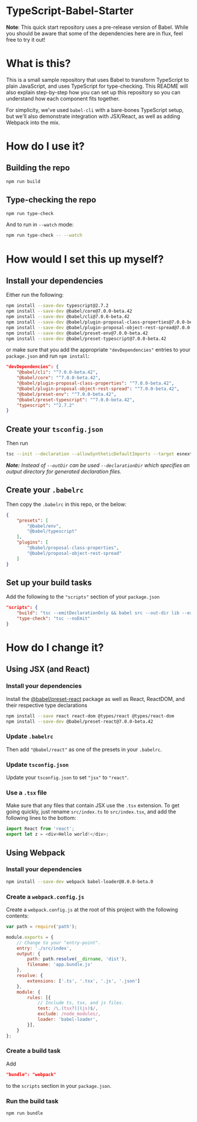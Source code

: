 # TypeScript-Babel-Starter

**Note**: This quick start repository uses a pre-release version of Babel. While you should be aware that some of the dependencies here are in flux, feel free to try it out!

# What is this?

This is a small sample repository that uses Babel to transform TypeScript to plain JavaScript, and uses TypeScript for type-checking.
This README will also explain step-by-step how you can set up this repository so you can understand how each component fits together.

For simplicity, we've used `babel-cli` with a bare-bones TypeScript setup, but we'll also demonstrate integration with JSX/React, as well as adding Webpack into the mix.

# How do I use it?

## Building the repo

```sh
npm run build
```

## Type-checking the repo

```sh
npm run type-check
```

And to run in `--watch` mode:

```sh
npm run type-check -- --watch
```

# How would I set this up myself?

## Install your dependencies

Either run the following:

```sh
npm install --save-dev typescript@2.7.2
npm install --save-dev @babel/core@7.0.0-beta.42
npm install --save-dev @babel/cli@7.0.0-beta.42
npm install --save-dev @babel/plugin-proposal-class-properties@7.0.0-beta.42
npm install --save-dev @babel/plugin-proposal-object-rest-spread@7.0.0-beta.42
npm install --save-dev @babel/preset-env@7.0.0-beta.42
npm install --save-dev @babel/preset-typescript@7.0.0-beta.42
```

or make sure that you add the appropriate `"devDependencies"` entries to your `package.json` and run `npm install`:

```json
"devDependencies": {
    "@babel/cli": "^7.0.0-beta.42",
    "@babel/core": "^7.0.0-beta.42",
    "@babel/plugin-proposal-class-properties": "^7.0.0-beta.42",
    "@babel/plugin-proposal-object-rest-spread": "^7.0.0-beta.42",
    "@babel/preset-env": "^7.0.0-beta.42",
    "@babel/preset-typescript": "^7.0.0-beta.42",
    "typescript": "^2.7.2"
}
```

## Create your `tsconfig.json`

Then run

```sh
tsc --init --declaration --allowSyntheticDefaultImports --target esnext --outDir lib 
```

_**Note:** Instead of `--outDir` can be used `--declarationDir` which specifies an output directory for generated declaration files._

## Create your `.babelrc`

Then copy the `.babelrc` in this repo, or the below:

```json
{
    "presets": [
        "@babel/env",
        "@babel/typescript"
    ],
    "plugins": [
        "@babel/proposal-class-properties",
        "@babel/proposal-object-rest-spread"
    ]
}
```

## Set up your build tasks

Add the following to the `"scripts"` section of your `package.json`

```json
"scripts": {
    "build": "tsc --emitDeclarationOnly && babel src --out-dir lib --extensions \".ts,.tsx\"",
    "type-check": "tsc --noEmit"
}
```

# How do I change it?

## Using JSX (and React)

### Install your dependencies

Install the [@babel/preset-react](https://www.npmjs.com/package/@babel/preset-react) package as well as React, ReactDOM, and their respective type declarations

```sh
npm install --save react react-dom @types/react @types/react-dom
npm install --save-dev @babel/preset-react@7.0.0-beta.42
```

### Update `.babelrc`

Then add `"@babel/react"` as one of the presets in your `.babelrc`.

### Update `tsconfig.json`

Update your `tsconfig.json` to set `"jsx"` to `"react"`.

### Use a `.tsx` file

Make sure that any files that contain JSX use the `.tsx` extension.
To get going quickly, just rename `src/index.ts` to `src/index.tsx`, and add the following lines to the bottom:

```ts
import React from 'react';
export let z = <div>Hello world!</div>;
```

## Using Webpack

### Install your dependencies

```sh
npm install --save-dev webpack babel-loader@8.0.0-beta.0
```

### Create a `webpack.config.js`

Create a `webpack.config.js` at the root of this project with the following contents:

```js
var path = require('path');

module.exports = {
    // Change to your "entry-point".
    entry: './src/index',
    output: {
        path: path.resolve(__dirname, 'dist'),
        filename: 'app.bundle.js'
    },
    resolve: {
        extensions: ['.ts', '.tsx', '.js', '.json']
    },
    module: {
        rules: [{
            // Include ts, tsx, and js files.
            test: /\.(tsx?)|(js)$/,
            exclude: /node_modules/,
            loader: 'babel-loader',
        }],
    }
};
```

### Create a build task

Add

```json
"bundle": "webpack"
```

to the `scripts` section in your `package.json`.

### Run the build task

```
npm run bundle
```
